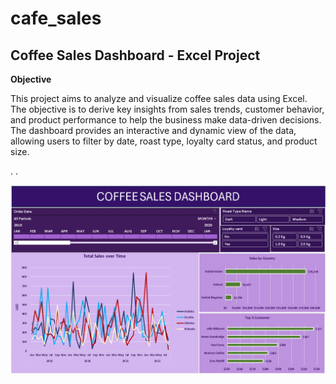# cafe_sales

## Coffee Sales Dashboard - Excel Project

**Objective**

This project aims to analyze and visualize coffee sales data using Excel. The objective is to derive key insights from sales trends, customer behavior, 
and product performance to help the business make data-driven decisions. The dashboard provides an interactive and dynamic view of the data, allowing users 
to filter by date, roast type, loyalty card status, and product size.

.
.

![dashb_oard](https://github.com/Firdousrahmani/cafe_sales/blob/main/cofee%20sales%20dashboard.png)
